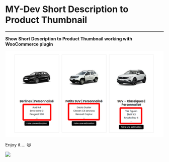 # MY-Dev Short Description to Product Thumbnail
***

**Show Short Description to Product Thumbnail working with WooCommerce plugin**

![Show Short Description to Product Thumbnail](https://github.com/mhmdyoussef/images/blob/main/my-dev-short-description/01.png?raw=true)


Enjoy it.... :smiley:

<a href="https://www.buymeacoffee.com/mydev"><img src="https://img.buymeacoffee.com/button-api/?text=Buy me a coffee&emoji=&slug=mydev&button_colour=FFDD00&font_colour=000000&font_family=Bree&outline_colour=000000&coffee_colour=ffffff" /></a>
